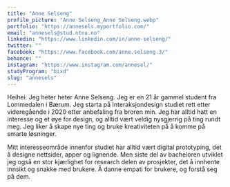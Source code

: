 ```yaml
---
title: "Anne Selseng"
profile_picture: "Anne Selseng_Anne Selseng.webp"
portfolio: "https://annesels.myportfolio.com/"
email: "annesels@stud.ntnu.no"
linkedin: "https://www.linkedin.com/in/anne-selseng/"
twitter: ""
facebook: "https://www.facebook.com/anne.selseng.3/"
behance: ""
instagram: "https://www.instagram.com/annesel/"
studyProgram: "bixd"
slug: "annesels"
---
```


Heihei. Jeg heter heter Anne Selseng. Jeg er en 21 år gammel student fra Lommedalen i Bærum. Jeg starta på Interaksjondesign studiet rett etter videregående i 2020 etter anbefaling fra broren min. Jeg har alltid hatt en interesse og et øye for design, og alltid vært veldig nysgjerrig på ting rundt meg. Jeg liker å skape nye ting og bruke kreativiteten på å komme på smarte løsninger. 

Mitt interesseområde innenfor studiet har alltid vært digital prototyping, det å designe nettsider, apper og lignende. Men siste del av bacheloren utviklet jeg også en stor kjærlighet for research delen av prosjekter, det å innhente innsikt og snakke med brukere. Å danne empati for brukere, og forstå seg på dem.
